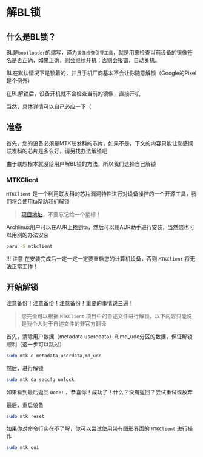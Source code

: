 # 解BL锁

## 什么是BL锁？

BL是`bootloader`的缩写，译为`镜像检查引导工具`，就是用来检查当前设备的镜像签名是否正确，如果正确，则会继续开机；否则会报错，自动关机。

BL在默认情况下是锁着的，并且手机厂商基本不会让你随意解锁（Google的Pixel是个例外）

在BL解锁后，设备开机就不会检查当前的镜像，直接开机

当然，具体详情可以自己必应一下（

## 准备

首先，您的设备必须是MTK联发科的芯片，如果不是，下文的内容只能让您感慨联发科的芯片是多么好，请另找办法解锁吧

由于联想根本就没给用户解BL锁的方法，所以我们选择自己解锁

### MTKClient

`MTKClient` 是一个利用联发科的芯片~~漏洞~~特性进行对设备操控的一个开源工具，我们将会使用ta帮助我们解锁

> [项目地址](https://github.com/bkerler/mtkclient)，不要忘记给一个星标！

Archlinux用户可以在AUR上找到ta，然后可以用AUR助手进行安装，当然您也可以用别的办法安装

```zsh
paru -S mtkclient
```

!!! 注意
    在安装完成后一定一定一定要重启您的计算机设备，否则 `MTKClient` 将无法正常工作！

## 开始解锁

注意备份！注意备份！注意备份！重要的事情说三遍！

> 您完全可以根据 `MTKClient` 项目中的自述文件进行解锁，以下内容只能说是我个人对于自述文件的非官方翻译

首先，清除用户数据（metadata userdaata）和md_udc分区的数据，保证解锁顺利（这一步可以跳过）

```zsh
sudo mtk e metadata,userdata,md_udc
```

然后，进行解锁

```zsh
sudo mtk da seccfg unlock
```

如果看到最后返回 `Done!` ，恭喜你！成功了！什么？没有返回？尝试重试或放弃

最后，重启设备

```zsh
sudo mtk reset
```

如果你对命令行实在不了解，你可以尝试使用带有图形界面的 `MTKClient` 进行操作

```zsh
sudo mtk_gui
```
